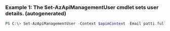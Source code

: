 ### Example 1: The Set-AzApiManagementUser cmdlet sets user details. (autogenerated)
```powershell
PS C:\> Set-AzApiManagementUser -Context $apimContext -Email patti.fuller@contoso.com -FirstName Patti -LastName Fuller -State Active -UserId 0123456789
```

